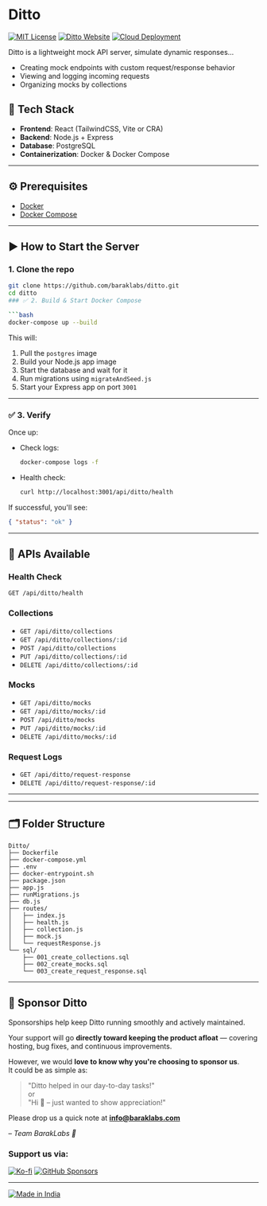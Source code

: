 # Ditto

[![MIT License](https://img.shields.io/badge/License-MIT-green.svg)](LICENSE)
[![Ditto Website](https://img.shields.io/badge/Website-baraklabs.com-blue?logo=google-chrome)](https://baraklabs.com/ditto)
[![Cloud Deployment](https://img.shields.io/badge/Cloud%20Instance-baraklabs.com-green?logo=cloud)](https://baraklabs.com)

Ditto is a lightweight mock API server, simulate dynamic responses...


- Creating mock endpoints with custom request/response behavior
- Viewing and logging incoming requests
- Organizing mocks by collections


## 🧩 Tech Stack

- **Frontend**: React (TailwindCSS, Vite or CRA)
- **Backend**: Node.js + Express
- **Database**: PostgreSQL
- **Containerization**: Docker & Docker Compose

---

## ⚙️ Prerequisites

- [Docker](https://www.docker.com/)
- [Docker Compose](https://docs.docker.com/compose/)

---

## ▶️ How to Start the Server

### 1. Clone the repo

```bash
git clone https://github.com/baraklabs/ditto.git
cd ditto
### ✅ 2. Build & Start Docker Compose

```bash
docker-compose up --build
```

This will:

1. Pull the `postgres` image
2. Build your Node.js app image
3. Start the database and wait for it
4. Run migrations using `migrateAndSeed.js`
5. Start your Express app on port `3001`

---

### ✅ 3. Verify

Once up:

- Check logs:
  ```bash
  docker-compose logs -f
  ```

- Health check:
  ```bash
  curl http://localhost:3001/api/ditto/health
  ```

If successful, you'll see:
```json
{ "status": "ok" }
```

---

## 🔧 APIs Available

### Health Check
`GET /api/ditto/health`

### Collections
- `GET /api/ditto/collections`
- `GET /api/ditto/collections/:id`
- `POST /api/ditto/collections`
- `PUT /api/ditto/collections/:id`
- `DELETE /api/ditto/collections/:id`

### Mocks
- `GET /api/ditto/mocks`
- `GET /api/ditto/mocks/:id`
- `POST /api/ditto/mocks`
- `PUT /api/ditto/mocks/:id`
- `DELETE /api/ditto/mocks/:id`

### Request Logs
- `GET /api/ditto/request-response`
- `DELETE /api/ditto/request-response/:id`

---

---

## 🗂️ Folder Structure

```
Ditto/
├── Dockerfile
├── docker-compose.yml
├── .env
├── docker-entrypoint.sh
├── package.json
├── app.js
├── runMigrations.js
├── db.js
├── routes/
│   ├── index.js
│   ├── health.js
│   ├── collection.js
│   ├── mock.js
│   └── requestResponse.js
└── sql/
    ├── 001_create_collections.sql
    ├── 002_create_mocks.sql
    └── 003_create_request_response.sql
```
---

## 💖 Sponsor Ditto

Sponsorships help keep Ditto running smoothly and actively maintained.

Your support will go **directly toward keeping the product afloat** — covering hosting, bug fixes, and continuous improvements.

However, we would **love to know why you're choosing to sponsor us**.  
It could be as simple as:

> "Ditto helped in our day-to-day tasks!"  
> or  
> "Hi 👋 – just wanted to show appreciation!"

Please drop us a quick note at **info@baraklabs.com**

_– Team BarakLabs 💚_


### Support us via:

[![Ko-fi](https://img.shields.io/badge/Ko--fi-Donate-orange?style=for-the-badge&logo=ko-fi)](https://ko-fi.com/baraklabs)
[![GitHub Sponsors](https://img.shields.io/badge/GitHub%20Sponsors-000?style=for-the-badge&logo=github)](https://github.com/sponsors/baraklabs)

---


[![Made in India](https://img.shields.io/badge/Made%20with%20❤️%20in-India-orange?style=for-the-badge)](https://baraklabs.com)
